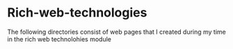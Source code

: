 # Rich-web-technologies
The following directories consist of web pages that I created during my time in the rich web technolohies module
